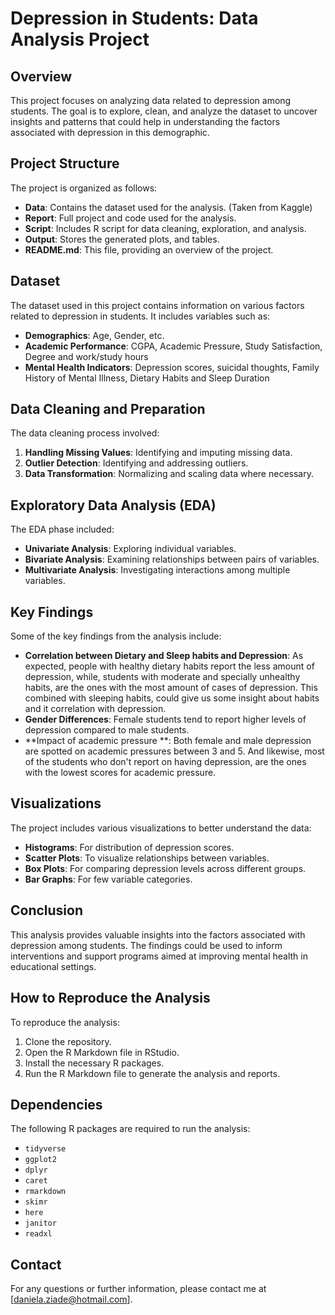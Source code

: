 # Depression in Students: Data Analysis Project

## Overview
This project focuses on analyzing data related to depression among students. The goal is to explore, clean, and analyze the dataset to uncover insights and patterns that could help in understanding the factors associated with depression in this demographic.

## Project Structure
The project is organized as follows:

- **Data**: Contains the dataset used for the analysis. (Taken from Kaggle)
- **Report**: Full project and code used for the analysis. 
- **Script**: Includes R script for data cleaning, exploration, and analysis.
- **Output**: Stores the generated plots, and tables.
- **README.md**: This file, providing an overview of the project.

## Dataset
The dataset used in this project contains information on various factors related to depression in students. It includes variables such as:

- **Demographics**: Age, Gender, etc.
- **Academic Performance**: CGPA, Academic Pressure, Study Satisfaction, Degree and work/study hours
- **Mental Health Indicators**: Depression scores,  suicidal thoughts, Family History of Mental Illness, Dietary Habits and Sleep Duration

## Data Cleaning and Preparation
The data cleaning process involved:

1. **Handling Missing Values**: Identifying and imputing missing data.
2. **Outlier Detection**: Identifying and addressing outliers.
3. **Data Transformation**: Normalizing and scaling data where necessary.

## Exploratory Data Analysis (EDA)
The EDA phase included:

- **Univariate Analysis**: Exploring individual variables.
- **Bivariate Analysis**: Examining relationships between pairs of variables.
- **Multivariate Analysis**: Investigating interactions among multiple variables.

## Key Findings
Some of the key findings from the analysis include:

- **Correlation between Dietary and Sleep habits and Depression**: As expected, people with healthy dietary habits report the less amount of depression, while, students with moderate and specially unhealthy habits, are the ones with the most amount of cases of depression. This combined with sleeping habits, could give us some insight about habits and it correlation with depression. 
- **Gender Differences**: Female students tend to report higher levels of depression compared to male students.
- **Impact of academic pressure **: Both female and male depression are spotted on academic pressures between 3 and 5. And likewise, most of the students who don't report on having depression, are the ones with the lowest scores for academic pressure. 

## Visualizations
The project includes various visualizations to better understand the data:

- **Histograms**: For distribution of depression scores.
- **Scatter Plots**: To visualize relationships between variables.
- **Box Plots**: For comparing depression levels across different groups.
- **Bar Graphs**: For few variable categories. 

## Conclusion
This analysis provides valuable insights into the factors associated with depression among students. The findings could be used to inform interventions and support programs aimed at improving mental health in educational settings.

## How to Reproduce the Analysis
To reproduce the analysis:

1. Clone the repository.
2. Open the R Markdown file in RStudio.
3. Install the necessary R packages.
4. Run the R Markdown file to generate the analysis and reports.

## Dependencies
The following R packages are required to run the analysis:

- `tidyverse`
- `ggplot2`
- `dplyr`
- `caret`
- `rmarkdown`
- `skimr`
- `here`
- `janitor`
- `readxl`

## Contact
For any questions or further information, please contact me at [daniela.ziade@hotmail.com].
